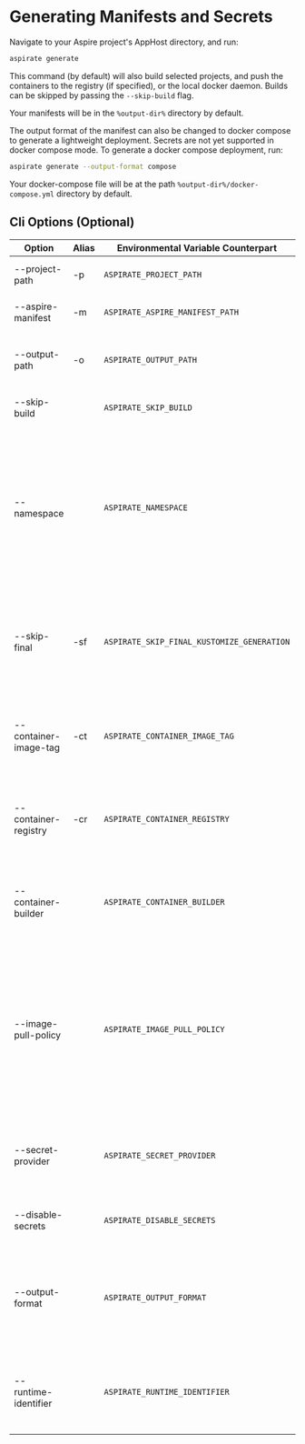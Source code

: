 # Generating Manifests and Secrets

Navigate to your Aspire project's AppHost directory, and run:

```bash
aspirate generate
```
This command (by default) will also build selected projects, and push the containers to the registry (if specified), or the local docker daemon.
Builds can be skipped by passing the `--skip-build` flag.

Your manifests will be in the `%output-dir%` directory by default.

The output format of the manifest can also be changed to docker compose to generate a lightweight deployment.
Secrets are not yet supported in docker compose mode.
To generate a docker compose deployment, run:

```bash
aspirate generate --output-format compose
```

Your docker-compose file will be at the path `%output-dir%/docker-compose.yml` directory by default.

## Cli Options (Optional)

| Option                | Alias | Environmental Variable Counterpart         | Description                                                                                                                                                                    |
|-----------------------|-------|--------------------------------------------|--------------------------------------------------------------------------------------------------------------------------------------------------------------------------------|
| --project-path        | -p    | `ASPIRATE_PROJECT_PATH`                    | The path to the aspire project.                                                                                                                                                |
| --aspire-manifest     | -m    | `ASPIRATE_ASPIRE_MANIFEST_PATH`            | The aspire manifest file to use                                                                                                                                                |
| --output-path         | -o    | `ASPIRATE_OUTPUT_PATH`                     | The path to the output directory. Defaults to `%output-dir%`                                                                                                                   |
| --skip-build          |       | `ASPIRATE_SKIP_BUILD`                      | Skips build and Push of containers.                                                                                                                                            |
| --namespace           |       | `ASPIRATE_NAMESPACE`                       | Generates a Kubernetes Namespace resource, and applies the namespace to all generated resources. Will be used at deployment time.                                              |
| --skip-final          | -sf   | `ASPIRATE_SKIP_FINAL_KUSTOMIZE_GENERATION` | Skips The final generation of the kustomize manifest, which is the parent top level file                                                                                       |
| --container-image-tag | -ct   | `ASPIRATE_CONTAINER_IMAGE_TAG`             | The Container Image Tag to use as the fall-back value for all containers.                                                                                                      |
| --container-registry  | -cr   | `ASPIRATE_CONTAINER_REGISTRY`              | The Container Registry to use as the fall-back value for all containers.                                                                                                       |
| --container-builder   |       | `ASPIRATE_CONTAINER_BUILDER`               | The Container Builder: can be `docker` or `podman`. The default is `docker`.                                                                                                   |
| --image-pull-policy   |       | `ASPIRATE_IMAGE_PULL_POLICY`               | The image pull policy to use for all containers in generated manifests. Can be `Always`, `Never` or `IfNotPresent`. For your local docker desktop cluster - use `IfNotPresent` |
| --secret-provider     |       | `ASPIRATE_SECRET_PROVIDER`                 | The secret provider to use. Defaults to `Password`. Can be `Password` or `Base64`                                                                                              |
| --disable-secrets     |       | `ASPIRATE_DISABLE_SECRETS`                 | Disables secrets management features.                                                                                                                                          |
| --output-format       |       | `ASPIRATE_OUTPUT_FORMAT`                   | Sets the output manifest format. Defaults to `kustomize`. Can be `kustomize` or `compose`.                                                                                     |
| --runtime-identifier  |       | `ASPIRATE_RUNTIME_IDENTIFIER`              | Sets the runtime identifier for project builds. Defaults to `linux-x64`.                                                                                                       |